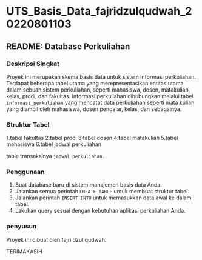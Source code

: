 # UTS_Basis_Data_fajridzulqudwah_20220801103

## README: Database Perkuliahan

### Deskripsi Singkat
Proyek ini merupakan skema basis data untuk sistem informasi perkuliahan. Terdapat beberapa tabel utama yang merepresentasikan entitas utama dalam sebuah sistem perkuliahan, seperti mahasiswa, dosen, matakuliah, kelas, prodi, dan fakultas. Informasi perkuliahan dihubungkan melalui tabel `informasi_perkuliahan` yang mencatat data perkuliahan seperti mata kuliah yang diambil oleh mahasiswa, dosen pengajar, kelas, dan sebagainya.

### Struktur Tabel
1.tabel fakultas
2.tabel prodi
3.tabel dosen
4.tabel matakuliah
5.tabel mahasiswa
6.tabel jadwal perkuliahan

table transaksinya `jadwal perkuliahan`.

### Penggunaan
1. Buat database baru di sistem manajemen basis data Anda.
2. Jalankan semua perintah `CREATE TABLE` untuk membuat struktur tabel.
3. Jalankan perintah `INSERT INTO` untuk memasukkan data awal ke dalam tabel.
4. Lakukan query sesuai dengan kebutuhan aplikasi perkuliahan Anda.

### penyusun
Proyek ini dibuat oleh fajri dzul qudwah. 

TERIMAKASIH
